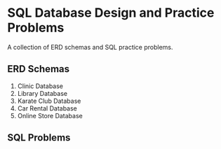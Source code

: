 # SQL Database Design and Practice Problems

A collection of ERD schemas and SQL practice problems.

## ERD Schemas

1. Clinic Database
2. Library Database
3. Karate Club Database
4. Car Rental Database
5. Online Store Database

## SQL Problems
